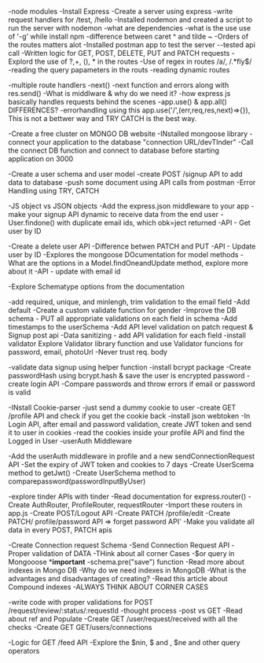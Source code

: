 -node modules
-Install Express
-Create a server using express
-write request handlers for /test, /hello
-Installed nodemon and created a script to run the server with nodemon
-what are dependencies
-what is the use use of '-g' while install npm
-difference between caret ^ and tilde ~
-Orders of the routes matters alot
-Installed postman app to test the server --tested api call
-Written logic for GET, POST, DELETE, PUT and PATCH requests
-Explord the use of ?,+, (), * in the routes
-Use of regex in routes /a/, /.*fly$/
-reading the query papameters in the routs
-reading dynamic routes

-multiple route handlers
-next()
-next function and errors along with res.send()
-What is middlware & why do we need it?
-how express js basically handles requests behind the scenes
-app.use() & app.all() DIFFERENCES?
-errorhandling using this app.use('/',(err,req,res,next)=>{}), This is not a bettwer way and TRY CATCH is the best way.

-Create a free cluster on MONGO DB website
-INstalled mongoose library
-connect your application to the database "connection URL/devTInder"
-Call the connect DB function and connect to database before starting application on 3000

-Create a user schema and user model
-create POST /signup API to add data to database
-push some document using API calls from postman
-Error Handling using TRY, CATCH

-JS object vs JSON objects
-Add the express.json middleware to your app
-make your signup API dynamic to receive data from the end user
-User.findone() with duplicate email ids, which obk=ject returned
-API - Get user by ID

-Create a delete user API
-Difference betwen PATCH and PUT
-API - Update user by ID
-Explores the mongoose DOcumentation for model methods
-What are the options in a Model.findOneandUpdate method, explore more about it
-API - update with email id

-Explore Schematype options from the documentation

-add required, unique, and minlengh, trim validation to the email field
-Add default
-Create a custom validate function for gender
-Improve the DB schema - PUT all appropriate validations on each field in schema
-Add timestamps to the userSchema
-Add API level validation on patch request & Signup post api
-Data sanitizing - add API validation for each field
-install validator
Explore Validator library function and use Validator funcions for password, email, photoUrl
-Never trust req. body

-validate data signup using helper function
-install bcrypt package
-Create passwordHash using bcrypt.hash & save the user is encrypted password
-create login API
-Compare passwords and throw errors if email or password is valid

-INstall Cookie-parser
-just send a dummy cookie to user
-create GET /profile API and check if you get the cookie back
-install json webtoken
-In Login API, after email and password validation, create JWT token and send it to user in cookies
-read the cookies inside your profile API and find the Logged in User
-userAuth Middleware

-Add the userAuth middleware in profile and a new sendConnectionRequest API
-Set the expiry of JWT token and cookies to 7 days
-Create UserScema method to getJwt()
-Create UserSchema method to comparepassword(passwordInputByUser)

-explore tinder APIs with tinder
-Read documentation for express.router()
-Create AuthRouter, ProfileRouter, requestRouter
-Import these routers in app.js
-Create POST/Logout API
-Create PATCH /profile/edit
-Create PATCH/ profile/password API => forget password API'
-Make you validate all data in every POST, PATCH apis

-Create Connection request Schema
-Send Connection Request API
-Proper validation of DATA
-THink about all corner Cases
-$or query in Mongooose ***important**
-schema.pre("save") function
-Read more about indexes in Mongo DB
-Why do we need indexes in MongoDB
-What is the advantages and disadvantages of creating?
-Read this article about Compound indexes
-ALWAYS THINK ABOUT CORNER CASES
    
-write code with proper validations for POST /request/review/:status/:requestId
-thought process -post vs GET
-Read about ref and Populate 
-Create GET /user/request/received with all the checks
-Create GET GET/users/connections

-Logic for GET /feed API
-Explore the $nin, $ and , $ne and other query operators
 
